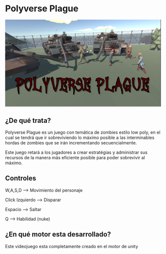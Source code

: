 # Polyverse Plague
![Logo de GitHub](src/GameImage.PNG)
## ¿De qué trata?
Polyverse Plague es un juego con temática de zombies estilo low poly, en el cual se tendrá que ir sobreviviendo lo máximo posible a las interminables hordas de zombies que se irán incrementando secuencialmente.

Este juego retará a los jugadores a crear estratégias y administrar sus recursos de la manera más eficiente posible para poder sobrevivir al máximo. 

## Controles
W,A,S,D --> Movimiento del personaje

Click Izquierdo --> Disparar

Espacio --> Saltar

Q --> Habilidad (nuke)

## ¿En qué motor esta desarrollado?
Este videojuego esta completamente creado en el motor de unity

